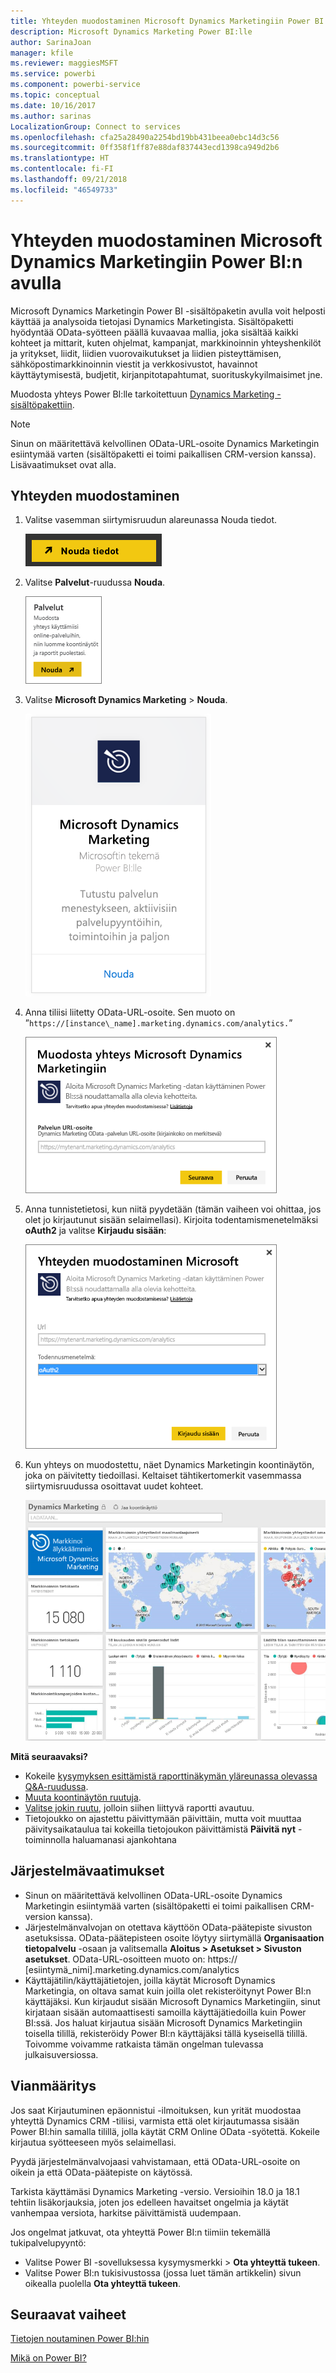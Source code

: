 ```yaml
---
title: Yhteyden muodostaminen Microsoft Dynamics Marketingiin Power BI:n avulla
description: Microsoft Dynamics Marketing Power BI:lle
author: SarinaJoan
manager: kfile
ms.reviewer: maggiesMSFT
ms.service: powerbi
ms.component: powerbi-service
ms.topic: conceptual
ms.date: 10/16/2017
ms.author: sarinas
LocalizationGroup: Connect to services
ms.openlocfilehash: cfa25a28490a2254bd19bb431beea0ebc14d3c56
ms.sourcegitcommit: 0ff358f1ff87e88daf837443ecd1398ca949d2b6
ms.translationtype: HT
ms.contentlocale: fi-FI
ms.lasthandoff: 09/21/2018
ms.locfileid: "46549733"
---
```

# <a name="connect-to-microsoft-dynamics-marketing-with-power-bi"></a>Yhteyden muodostaminen Microsoft Dynamics Marketingiin Power BI:n avulla
Microsoft Dynamics Marketingin Power BI -sisältöpaketin avulla voit helposti käyttää ja analysoida tietojasi Dynamics Marketingista. Sisältöpaketti hyödyntää OData-syötteen päällä kuvaavaa mallia, joka sisältää kaikki kohteet ja mittarit, kuten ohjelmat, kampanjat, markkinoinnin yhteyshenkilöt ja yritykset, liidit, liidien vuorovaikutukset ja liidien pisteyttämisen, sähköpostimarkkinoinnin viestit ja verkkosivustot, havainnot käyttäytymisestä, budjetit, kirjanpitotapahtumat, suorituskykyilmaisimet jne. 

Muodosta yhteys Power BI:lle tarkoitettuun [Dynamics Marketing -sisältöpakettiin](https://app.powerbi.com/getdata/services/microsoft-dynamics-marketing).

>[!NOTE]
>Sinun on määritettävä kelvollinen OData-URL-osoite Dynamics Marketingin esiintymää varten (sisältöpaketti ei toimi paikallisen CRM-version kanssa). Lisävaatimukset ovat alla.

## <a name="how-to-connect"></a>Yhteyden muodostaminen
1. Valitse vasemman siirtymisruudun alareunassa Nouda tiedot.
   
   ![](media/service-connect-to-microsoft-dynamics-marketing/pbi_getdata.png) 
2. Valitse **Palvelut**-ruudussa **Nouda**.
   
   ![](media/service-connect-to-microsoft-dynamics-marketing/pbi_getservices.png) 
3. Valitse **Microsoft Dynamics Marketing** \> **Nouda**.
   
   ![](media/service-connect-to-microsoft-dynamics-marketing/mdmarketing.png)
4. Anna tiliisi liitetty OData-URL-osoite.  Sen muoto on ”`https://[instance\_name].marketing.dynamics.com/analytics.`”
   
   ![](media/service-connect-to-microsoft-dynamics-marketing/pbi_dynmktgserviceurl.png)
5. Anna tunnistetietosi, kun niitä pyydetään (tämän vaiheen voi ohittaa, jos olet jo kirjautunut sisään selaimellasi). Kirjoita todentamismenetelmäksi **oAuth2** ja valitse **Kirjaudu sisään**:
   
   ![](media/service-connect-to-microsoft-dynamics-marketing/pbi_dynammktgoauth2.png)
6. Kun yhteys on muodostettu, näet Dynamics Marketingin koontinäytön, joka on päivitetty tiedoillasi. Keltaiset tähtikertomerkit vasemmassa siirtymisruudussa osoittavat uudet kohteet.
   
   ![](media/service-connect-to-microsoft-dynamics-marketing/pbi_dynammktgnewdash.png)

**Mitä seuraavaksi?**

* Kokeile [kysymyksen esittämistä raporttinäkymän yläreunassa olevassa Q&A-ruudussa](consumer/end-user-q-and-a.md).
* [Muuta koontinäytön ruutuja](service-dashboard-edit-tile.md).
* [Valitse jokin ruutu](consumer/end-user-tiles.md), jolloin siihen liittyvä raportti avautuu.
* Tietojoukko on ajastettu päivittymään päivittäin, mutta voit muuttaa päivitysaikataulua tai kokeilla tietojoukon päivittämistä **Päivitä nyt** -toiminnolla haluamanasi ajankohtana

## <a name="system-requirements"></a>Järjestelmävaatimukset
* Sinun on määritettävä kelvollinen OData-URL-osoite Dynamics Marketingin esiintymää varten (sisältöpaketti ei toimi paikallisen CRM-version kanssa).  
* Järjestelmänvalvojan on otettava käyttöön OData-päätepiste sivuston asetuksissa. OData-päätepisteen osoite löytyy siirtymällä **Organisaation tietopalvelu** -osaan ja valitsemalla **Aloitus \> Asetukset \> Sivuston asetukset**.  OData-URL-osoitteen muoto on: https:// [esiintymä\_nimi].marketing.dynamics.com/analytics  
* Käyttäjätilin/käyttäjätietojen, joilla käytät Microsoft Dynamics Marketingia, on oltava samat kuin joilla olet rekisteröitynyt Power BI:n käyttäjäksi. Kun kirjaudut sisään Microsoft Dynamics Marketingiin, sinut kirjataan sisään automaattisesti samoilla käyttäjätiedoilla kuin Power BI:ssä. Jos haluat kirjautua sisään Microsoft Dynamics Marketingiin toisella tilillä, rekisteröidy Power BI:n käyttäjäksi tällä kyseisellä tilillä. Toivomme voivamme ratkaista tämän ongelman tulevassa julkaisuversiossa.   

## <a name="troubleshooting"></a>Vianmääritys
Jos saat Kirjautuminen epäonnistui -ilmoituksen, kun yrität muodostaa yhteyttä Dynamics CRM -tiliisi, varmista että olet kirjautumassa sisään Power BI:hin samalla tilillä, jolla käytät CRM Online OData -syötettä. Kokeile kirjautua syötteeseen myös selaimellasi.

Pyydä järjestelmänvalvojaasi vahvistamaan, että OData-URL-osoite on oikein ja että OData-päätepiste on käytössä.

Tarkista käyttämäsi Dynamics Marketing -versio. Versioihin 18.0 ja 18.1 tehtiin lisäkorjauksia, joten jos edelleen havaitset ongelmia ja käytät vanhempaa versiota, harkitse päivittämistä uudempaan.

Jos ongelmat jatkuvat, ota yhteyttä Power BI:n tiimiin tekemällä tukipalvelupyyntö:

* Valitse Power BI -sovelluksessa kysymysmerkki \> **Ota yhteyttä tukeen**.
* Valitse Power BI:n tukisivustossa (jossa luet tämän artikkelin) sivun oikealla puolella **Ota yhteyttä tukeen**.

## <a name="next-steps"></a>Seuraavat vaiheet
[Tietojen noutaminen Power BI:hin](service-get-data.md)

[Mikä on Power BI?](power-bi-overview.md)

